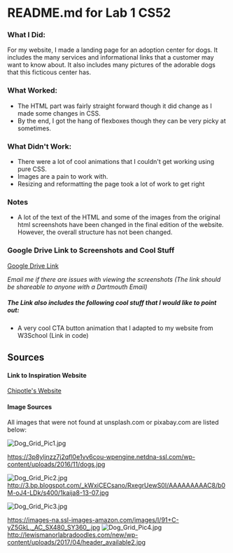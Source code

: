 # README.md for Lab 1 CS52

### What I Did:

For my website, I made a landing page for an adoption center for dogs. It includes the many services and informational links that a customer may want to know about. It also includes many pictures of the adorable dogs that this ficticous center has. 

### What Worked:
* The HTML part was fairly straight forward though it did change as I made some changes in CSS.
* By the end, I got the hang of flexboxes though they can be very picky at sometimes.

### What Didn't Work:
* There were a lot of cool animations that I couldn't get working using pure CSS.
* Images are a pain to work with.
* Resizing and reformatting the page took a lot of work to get right

### Notes
* A lot of the text of the HTML and some of the images from the original html screenshots have been changed in the final edition of the website. However, the overall structure has not been changed.


### Google Drive Link to Screenshots and Cool Stuff

[Google Drive Link](https://drive.google.com/drive/folders/19R4inhz8jPH0D1PoCh-vajlsE4rarFly?usp=sharing)

*Email me if there are issues with viewing the screenshots (The link should be shareable to anyone with a Dartmouth Email)*

##### The Link also includes the following cool stuff that I would like to point out:

* A very cool CTA button animation that I adapted to my website from W3School (Link in code)

## Sources

#### Link to Inspiration Website 
[Chipotle's Website](https://www.chipotle.com)
#### Image Sources

All images that were not found at unsplash.com or pixabay.com are listed below:

![Dog_Grid_Pic1.jpg](https://3p8yljnzz7j2qfl0e1vv6cou-wpengine.netdna-ssl.com/wp-content/uploads/2016/11/dogs.jpg) 

https://3p8yljnzz7j2qfl0e1vv6cou-wpengine.netdna-ssl.com/wp-content/uploads/2016/11/dogs.jpg

![Dog_Grid_Pic2.jpg](http://3.bp.blogspot.com/_kWxiCECsano/RxegrUewS0I/AAAAAAAAAC8/b0M-oJ4-LDk/s400/1kaija8-13-07.jpg)
http://3.bp.blogspot.com/_kWxiCECsano/RxegrUewS0I/AAAAAAAAAC8/b0M-oJ4-LDk/s400/1kaija8-13-07.jpg

![Dog_Grid_Pic3.jpg](https://images-na.ssl-images-amazon.com/images/I/91+C-yZ5GkL._AC_SX480_SY360_.jpg)

https://images-na.ssl-images-amazon.com/images/I/91+C-yZ5GkL._AC_SX480_SY360_.jpg
![Dog_Grid_Pic4.jpg](http://lewismanorlabradoodles.com/new/wp-content/uploads/2017/04/header_available2.jpg) 
http://lewismanorlabradoodles.com/new/wp-content/uploads/2017/04/header_available2.jpg

